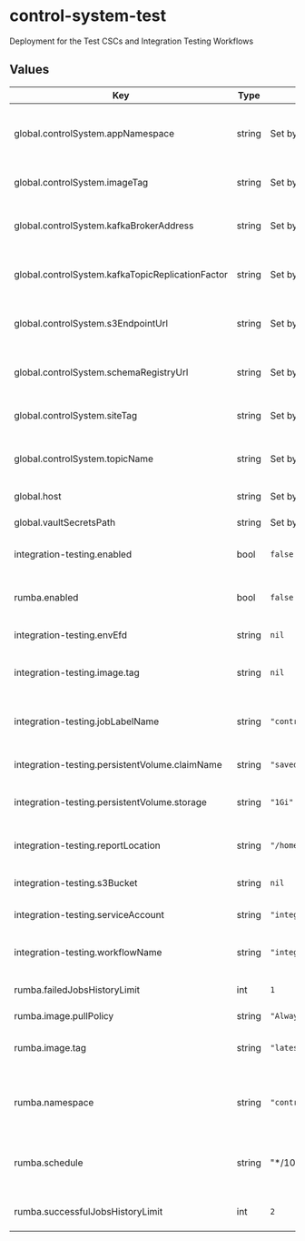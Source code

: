 # control-system-test

Deployment for the Test CSCs and Integration Testing Workflows

## Values

| Key | Type | Default | Description |
|-----|------|---------|-------------|
| global.controlSystem.appNamespace | string | Set by ArgoCD | Application namespace for the control system deployment |
| global.controlSystem.imageTag | string | Set by ArgoCD | Image tag for the control system deployment |
| global.controlSystem.kafkaBrokerAddress | string | Set by ArgoCD | Kafka broker address for the control system deployment |
| global.controlSystem.kafkaTopicReplicationFactor | string | Set by ArgoCD | Kafka topic replication factor for control system topics |
| global.controlSystem.s3EndpointUrl | string | Set by ArgoCD | S3 endpoint (LFA) for the control system deployment |
| global.controlSystem.schemaRegistryUrl | string | Set by ArgoCD | Schema registry URL for the control system deployment |
| global.controlSystem.siteTag | string | Set by ArgoCD | Site tag for the control system deployment |
| global.controlSystem.topicName | string | Set by ArgoCD | Topic name tag for the control system deployment |
| global.host | string | Set by Argo CD | Host name for ingress |
| global.vaultSecretsPath | string | Set by Argo CD | Base path for Vault secrets |
| integration-testing.enabled | bool | `false` | Enable the integration testing system |
| rumba.enabled | bool | `false` | Enable cronjob to clean up inactivate Kafka consumers. |
| integration-testing.envEfd | string | `nil` | The Name of the EFD instance. |
| integration-testing.image.tag | string | `nil` | The image tag for the Integration Test runner container |
| integration-testing.jobLabelName | string | `"control-system-test"` | Label for jobs to get them to appear in application |
| integration-testing.persistentVolume.claimName | string | `"saved-reports"` | PVC name for saving the reports |
| integration-testing.persistentVolume.storage | string | `"1Gi"` | Storage size request for the PVC |
| integration-testing.reportLocation | string | `"/home/saluser/robotframework_EFD/Reports"` | Container location of the RobotFramework reports |
| integration-testing.s3Bucket | string | `nil` | The S3 bucket name to use |
| integration-testing.serviceAccount | string | `"integration-tests"` | This sets the service account name |
| integration-testing.workflowName | string | `"integration-test-workflow"` | Name for the top-level workflow |
| rumba.failedJobsHistoryLimit | int | `1` | The number of failed pods to keep |
| rumba.image.pullPolicy | string | `"Always"` |  |
| rumba.image.tag | string | `"latest"` | The image tag for the rumba cronjob container |
| rumba.namespace | string | `"control-system-test"` | This is the namespace in which the rumba cronjob will be placed |
| rumba.schedule | string | "*/10 * * * *" (every ten minutes) | The Schedule for executing the job to clean up inactive consumers |
| rumba.successfulJobsHistoryLimit | int | `2` | The number of succesful pods to keep |
